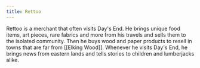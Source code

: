 ```yaml
---
title: Rettoo
---
```


Rettoo is a merchant that often visits Day's End. He brings unique food items, art pieces, rare fabrics and more from his travels and sells them to the isolated community. Then he buys wood and paper products to resell in towns that are far from [[Elking Wood]]. Whenever he visits Day's End, he brings news from eastern lands and tells stories to children and lumberjacks alike.
